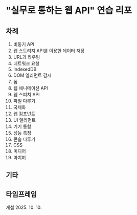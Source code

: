 # "실무로 통하는 웹 API" 연습 리포

## 차례

1. 비동기 API
2. 웹 스토리지 API를 이용한 데이터 저장
3. URL과 라우팅
4. 네트워크 요청
5. IndexedDB
6. DOM 엘리먼트 감시
7. 폼
8. 웹 애니메이션 API
9. 웹 스피치 API
10. 파일 다루기
11. 국제화
12. 웹 컴포넌트
13. UI 엘리먼트
14. 기기 통합
15. 성능 측정
16. 콘솔 다루기
17. CSS
18. 미디어
19. 마치며

## 기타

## 타임프레임

개설 2025. 10. 10.



